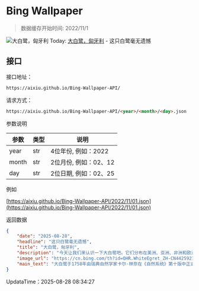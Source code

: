 # Bing Wallpaper

> 数据缓存开始时间: 2022/11/1

![大白鹭，匈牙利](https://cn.bing.com/th?id=OHR.WhiteEgret_ZH-CN4425921150_1920x1080.webp)
Today: [大白鹭，匈牙利](https://cn.bing.com/th?id=OHR.WhiteEgret_ZH-CN4425921150_1920x1080.webp) - 这只白鹭毫无遗憾

## 接口

接口地址：

```html
https://aixiu.github.io/Bing-Wallpaper-API/
```

请求方式：

```html
https://aixiu.github.io/Bing-Wallpaper-API/<year>/<month>/<day>.json
```

参数说明

| 参数 | 类型 | 说明 |
| - | - | - |
| year | str | 4位年份, 例如：2022 |
| month | str | 2位月份, 例如：02、12 |
| day | str | 2位日期, 例如：02、25 |

例如

[https://aixiu.github.io/Bing-Wallpaper-API/2022/11/01.json](https://aixiu.github.io/Bing-Wallpaper-API/2022/11/01.json)

返回数据

```json
{
    "date": "2025-08-28",
    "headline": "这只白鹭毫无遗憾",
    "title": "大白鹭，匈牙利",
    "description": "今天让我们来认识一下大白鹭吧。它们分布在美洲、亚洲、非洲和欧洲部分地区，经常在湿地、潮滩和平静的溪流中涉水。它们耐心而精准，会一动不动地站上几分钟，等待着最佳时机发动闪电般的攻击。鱼类是它们的主要猎物，但也捕食青蛙、爬行动物，甚至小型哺乳动物。大白鹭广泛分布在世界各地。在中国见于东北、河北、江苏、云南、广东、海南、台湾等地。栖息于河川、海滨、沼泽湿地或水田中。性颇机警，见人即飞去。白天多单独寻觅食物，在食物丰富的区域内，也成小群活动。",
    "image_url": "https://cn.bing.com/th?id=OHR.WhiteEgret_ZH-CN4425921150_1920x1080.webp",
    "main_text": "大白鹭于1758年由瑞典自然学家卡尔·林奈在《自然系统》第十版中正式描述，其学名为Ardea alba。"
}
```

UpdataTime：2025-08-28 08:34:27
